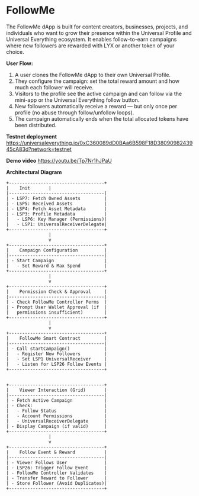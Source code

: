 # FollowMe
The FollowMe dApp is built for content creators, businesses, projects, and individuals who want to grow their presence within the Universal Profile and Universal Everything ecosystem. It enables follow-to-earn campaigns where new followers are rewarded with LYX or another token of your choice.

**User Flow:**
1. A user clones the FollowMe dApp to their own Universal Profile.
2. They configure the campaign: set the total reward amount and how much each follower will receive.
3. Visitors to the profile see the active campaign and can follow via the mini-app or the Universal Everything follow button.
4. New followers automatically receive a reward — but only once per profile (no abuse through follow/unfollow loops).
5. The campaign automatically ends when the total allocated tokens have been distributed.

**Testnet deployment**
https://universaleverything.io/0xC360089dD0BAa6B598F18D3809098243945cA83d?network=testnet

**Demo video**
https://youtu.be/Tp7Nr1hJPaU


**Architectural Diagram**
```text
+------------------------------------+
|    Init       |
|------------------------------------|
| - LSP7: Fetch Owned Assets         |
| - LSP5: Received Assets            |
| - LSP4: Fetch Asset Metadata       |
| - LSP3: Profile Metadata           |
|   - LSP6: Key Manager (Permissions)|
|   - LSP1: UniversalReceiverDelegate|
+------------------------------------+
                |
                v
+------------------------------------+
|    Campaign Configuration          |
|------------------------------------|
| - Start Campaign                   |
|   - Set Reward & Max Spend         |
+------------------------------------+
                |
                v
+------------------------------------+
|    Permission Check & Approval     |
|------------------------------------|
| - Check FollowMe Controller Perms  |
| - Prompt User Wallet Approval (if  |
|   permissions insufficient)        |
+------------------------------------+
                |
                v
+------------------------------------+
|    FollowMe Smart Contract         |
|------------------------------------|
| - Call startCampaign()             |
|   - Register New Followers         |
|   - Set LSP1 UniversalReceiver     |
|   - Listen for LSP26 Follow Events |
+------------------------------------+


+------------------------------------+
|    Viewer Interaction (Grid)       |
|------------------------------------|
| - Fetch Active Campaign            |
| - Check:                           |
|   - Follow Status                  |
|   - Account Permissions            |
|   - UniversalReceiverDelegate      |
| - Display Campaign (if valid)      |
+------------------------------------+
                |
                v
+------------------------------------+
|    Follow Event & Reward           |
|------------------------------------|
| - Viewer Follows User              |
| - LSP26: Trigger Follow Event      |
| - FollowMe Controller Validates    |
| - Transfer Reward to Follower      |
| - Store Follower (Avoid Duplicates)|
+------------------------------------+
